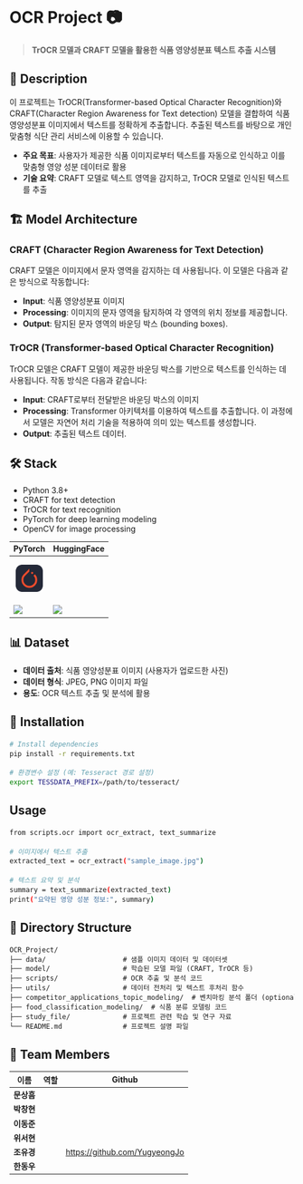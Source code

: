 # OCR Project 📷

> **TrOCR 모델과 CRAFT 모델을 활용한 식품 영양성분표 텍스트 추출 시스템**

## 📝 Description 
이 프로젝트는 TrOCR(Transformer-based Optical Character Recognition)와 CRAFT(Character Region Awareness for Text detection) 모델을 결합하여 식품 영양성분표 이미지에서 텍스트를 정확하게 추출합니다. 추출된 텍스트를 바탕으로 개인 맞춤형 식단 관리 서비스에 이용할 수 있습니다. 

- **주요 목표**: 사용자가 제공한 식품 이미지로부터 텍스트를 자동으로 인식하고 이를 맞춤형 영양 성분 데이터로 활용
- **기술 요약**: CRAFT 모델로 텍스트 영역을 감지하고, TrOCR 모델로 인식된 텍스트를 추출

## 🏗️ Model Architecture
### CRAFT (Character Region Awareness for Text Detection)
CRAFT 모델은 이미지에서 문자 영역을 감지하는 데 사용됩니다. 이 모델은 다음과 같은 방식으로 작동합니다:
- **Input**: 식품 영양성분표 이미지
- **Processing**: 이미지의 문자 영역을 탐지하여 각 영역의 위치 정보를 제공합니다. 
- **Output**: 탐지된 문자 영역의 바운딩 박스 (bounding boxes).

### TrOCR (Transformer-based Optical Character Recognition)
TrOCR 모델은 CRAFT 모델이 제공한 바운딩 박스를 기반으로 텍스트를 인식하는 데 사용됩니다. 작동 방식은 다음과 같습니다:
- **Input**: CRAFT로부터 전달받은 바운딩 박스의 이미지
- **Processing**: Transformer 아키텍처를 이용하여 텍스트를 추출합니다. 이 과정에서 모델은 자연어 처리 기술을 적용하여 의미 있는 텍스트를 생성합니다.
- **Output**: 추출된 텍스트 데이터.

## 🛠 Stack
- Python 3.8+
- CRAFT for text detection
- TrOCR for text recognition
- PyTorch for deep learning modeling
- OpenCV for image processing

|<center>PyTorch</center>|<center>HuggingFace</center>|
|--|--|
|<p align="center"><img alt="Pytorch" src="./icons/PyTorch-Dark.svg" width="48"></p>||
|<img src="https://img.shields.io/badge/PyTorch-%23EE4C2C.svg?style=for-the-badge&logo=PyTorch&logoColor=white">|<img src="https://img.shields.io/badge/HuggingFace-%23FFBF00.svg?style=for-the-badge&logo=huggingface&logoColor=black">|

## 📊 Dataset
- **데이터 출처**: 식품 영양성분표 이미지 (사용자가 업로드한 사진)
- **데이터 형식**: JPEG, PNG 이미지 파일
- **용도**: OCR 텍스트 추출 및 분석에 활용

## 🚀 Installation
```bash
# Install dependencies
pip install -r requirements.txt

# 환경변수 설정 (예: Tesseract 경로 설정)
export TESSDATA_PREFIX=/path/to/tesseract/
```

## Usage
```bash
from scripts.ocr import ocr_extract, text_summarize

# 이미지에서 텍스트 추출
extracted_text = ocr_extract("sample_image.jpg")

# 텍스트 요약 및 분석
summary = text_summarize(extracted_text)
print("요약된 영양 성분 정보:", summary)
```

## 📁 Directory Structure

```markdown
OCR_Project/
├── data/                   # 샘플 이미지 데이터 및 데이터셋
├── model/                  # 학습된 모델 파일 (CRAFT, TrOCR 등)
├── scripts/                # OCR 추출 및 분석 코드
├── utils/                  # 데이터 전처리 및 텍스트 후처리 함수
├── competitor_applications_topic_modeling/  # 벤치마킹 분석 폴더 (optional)
├── food_classification_modeling/  # 식품 분류 모델링 코드
├── study_file/             # 프로젝트 관련 학습 및 연구 자료
└── README.md               # 프로젝트 설명 파일
```

## 👥 Team Members
|이름|역할|Github|
|--|--|--|
|**문상흠**|||
|**박창현**|||
|**이동준**|||
|**위서현**|||
|**조유경**||https://github.com/YugyeongJo|
|**한동우**|||
